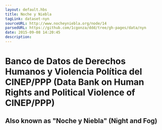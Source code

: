 ```yaml
---
layout: default.hbs
title: Noche y Niebla
tagLink: dataset-nyn
sourceURL: http://www.nocheyniebla.org/node/14
parsedURL: https://github.com/1cgonza/ddd/tree/gh-pages/data/nyn
date: 2015-09-08 14:20:45
description:
---
```

# Banco de Datos de Derechos Humanos y Violencia Política del CINEP/PPP (Data Bank on Human Rights and Political Violence of CINEP/PPP)
## Also known as "Noche y Niebla" (Night and Fog)
